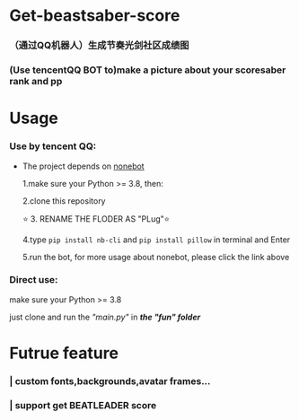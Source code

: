 # Get-beastsaber-score
### （通过QQ机器人）生成节奏光剑社区成绩图
### (Use tencentQQ BOT to)make a picture about your scoresaber rank and pp


# Usage
### Use by tencent QQ:
* The project depends on [nonebot](https://nonebot.dev/docs/)

  1.make sure your Python >= 3.8, then:

  2.clone this repository

  ⭐ 3. RENAME THE FLODER AS "PLug"⭐

  4.type `pip install nb-cli` and `pip install pillow` in terminal and Enter

  5.run the bot, for more usage about nonebot, please click the link above


### Direct use:

  make sure your Python >= 3.8

  just clone and run the *"main.py"*  in ***the "fun" folder***


# Futrue feature

  ### | custom fonts,backgrounds,avatar frames...
  ### | support get BEATLEADER score

